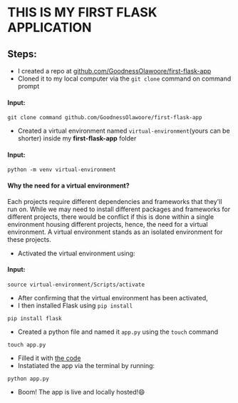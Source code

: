 # THIS IS MY FIRST FLASK APPLICATION

## Steps:
- I created a repo at [github.com/GoodnessOlawoore/first-flask-app](https://github.com/GoodnessOlawoore/first-flask-app)
- Cloned it to my local computer via the ```git clone``` command on command prompt 
#### Input:
```
git clone command github.com/GoodnessOlawoore/first-flask-app
```
- Created a virtual environment named ```virtual-environment```(yours can be shorter) inside my **first-flask-app** folder
#### Input:
```
python -m venv virtual-environment
```
#### Why the need for a virtual environment?
Each projects require different dependencies and frameworks that they'll run on. While we may need to install different packages and frameworks for different projects, there would be conflict if this is done within a single environment housing different projects, hence, the need for a virtual environment. A virtual environment stands as an isolated environment for these projects.
- Activated the virtual environment using:
#### Input:
```
source virtual-environment/Scripts/activate
```
- After confirming that the virtual environment has been activated,
- I then installed Flask using ```pip install```
```
pip install flask
```
- Created a python file and named it ```app.py``` using the ```touch``` command
```
touch app.py
```
- Filled it with [the code](https://github.com/GoodnessOlawoore/first-flask-app/blob/main/app.py)
- Instatiated the app via the terminal by running:
```
python app.py
```
- Boom! The app is live and locally hosted!😄